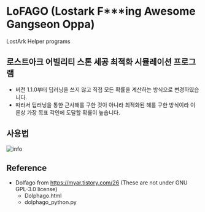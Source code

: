 # LoFAGO (Lostark F***ing Awesome Gangseon Oppa)
LostArk Helper programs

## 로스트아크 어빌리티 스톤 세공 최적화 시뮬레이션 프로그램

- 버전 1.1.0부터 딥러닝을 쓰지 않고 직접 모든 확률을 계산하는 방식으로 변경하였습니다.
- 따라서 딥러닝을 통한 근사해를 구한 것이 아니라 최적화된 해를 구한 방식이라 이론상 가장 목표 각인에 도달할 확률이 높습니다.

## 사용법
![info](https://user-images.githubusercontent.com/45917844/117487351-efa58980-afa5-11eb-8b6f-85bd1b567358.png)


## Reference
- Dolfago from https://myar.tistory.com/26 (These are not under GNU GPL-3.0 license)
  - Dolphago.html
  - dolphago_python.py
